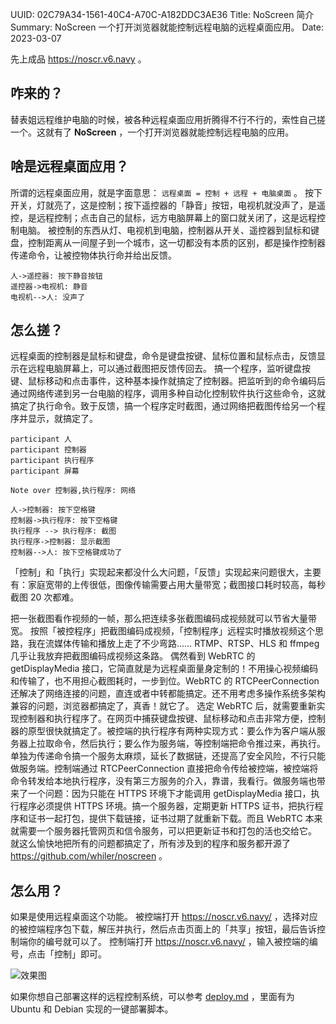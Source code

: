 UUID: 02C79A34-1561-40C4-A70C-A182DDC3AE36
Title: NoScreen 简介
Summary: NoScreen 一个打开浏览器就能控制远程电脑的远程桌面应用。
Date: 2023-03-07

先上成品 <https://noscr.v6.navy> 。

## 咋来的？ ##

替表姐远程维护电脑的时候，被各种远程桌面应用折腾得不行不行的，索性自己搓一个。这就有了 **NoScreen** ，一个打开浏览器就能控制远程电脑的应用。

## 啥是远程桌面应用？ ##

所谓的远程桌面应用，就是字面意思： `远程桌面 = 控制 + 远程 + 电脑桌面` 。
按下开关，灯就亮了，这是控制；按下遥控器的「静音」按钮，电视机就没声了，是遥控，是远程控制；点击自己的鼠标，远方电脑屏幕上的窗口就关闭了，这是远程控制电脑。
被控制的东西从灯、电视机到电脑，控制器从开关、遥控器到鼠标和键盘，控制距离从一间屋子到一个城市，这一切都没有本质的区别，都是操作控制器传递命令，让被控物体执行命并给出反馈。

```sequence
人->遥控器: 按下静音按钮
遥控器->电视机: 静音
电视机-->人: 没声了
```

## 怎么搓？ ##

远程桌面的控制器是鼠标和键盘，命令是键盘按键、鼠标位置和鼠标点击，反馈显示在远程电脑屏幕上，可以通过截图把反馈传回去。
搞一个程序，监听键盘按键、鼠标移动和点击事件，这种基本操作就搞定了控制器。把监听到的命令编码后通过网络传递到另一台电脑的程序，调用多种自动化控制软件执行这些命令，这就搞定了执行命令。致于反馈，搞一个程序定时截图，通过网络把截图传给另一个程序并显示，就搞定了。

```sequence
participant 人
participant 控制器
participant 执行程序
participant 屏幕

Note over 控制器,执行程序: 网络

人->控制器: 按下空格键
控制器->执行程序: 按下空格键
执行程序 --> 执行程序: 截图
执行程序->控制器: 显示截图
控制器-->人: 按下空格键成功了
```

「控制」和「执行」实现起来都没什么大问题，「反馈」实现起来问题很大，主要有：家庭宽带的上传很低，图像传输需要占用大量带宽；截图接口耗时较高，每秒截图 20 次都难。

把一张截图看作视频的一帧，那么把连续多张截图编码成视频就可以节省大量带宽。
按照「被控程序」把截图编码成视频，「控制程序」远程实时播放视频这个思路，我在流媒体传输和播放上走了不少弯路…… RTMP、RTSP、HLS 和 ffmpeg 几乎让我放弃把截图编码成视频这条路。
偶然看到 WebRTC 的 getDisplayMedia 接口，它简直就是为远程桌面量身定制的！不用操心视频编码和传输了，也不用担心截图耗时，一步到位。WebRTC 的 RTCPeerConnection 还解决了网络连接的问题，直连或者中转都能搞定。还不用考虑多操作系统多架构兼容的问题，浏览器都搞定了，真香！就它了。
选定 WebRTC 后，就需要重新实现控制器和执行程序了。在网页中捕获键盘按键、鼠标移动和点击非常方便，控制器的原型很快就搞定了。被控端的执行程序有两种实现方式：要么作为客户端从服务器上拉取命令，然后执行；要么作为服务端，等控制端把命令推过来，再执行。单独为传递命令搞一个服务太麻烦，延长了数据链，还提高了安全风险，不行只能做服务端。控制端通过 RTCPeerConnection 直接把命令传给被控端，被控端将命令转发给本地执行程序，没有第三方服务的介入，靠谱，我看行。做服务端也带来了一个问题：因为只能在 HTTPS 环境下才能调用 getDisplayMedia 接口，执行程序必须提供 HTTPS 环境。搞一个服务器，定期更新 HTTPS 证书，把执行程序和证书一起打包，提供下载链接，证书过期了就重新下载。而且 WebRTC 本来就需要一个服务器托管网页和信令服务，可以把更新证书和打包的活也交给它。
就这么愉快地把所有的问题都搞定了，所有涉及到的程序和服务都开源了 <https://github.com/whiler/noscreen> 。

## 怎么用？ ##

如果是使用远程桌面这个功能。
被控端打开 <https://noscr.v6.navy/> ，选择对应的被控端程序包下载，解压并执行，然后点击页面上的「共享」按钮，最后告诉控制端你的编号就可以了。
控制端打开 <https://noscr.v6.navy/> ，输入被控端的编号，点击「控制」即可。

![效果图](https://search.pstatic.net/common?src=https://i.imgur.com/tlR6bX2.png "效果图")

如果你想自己部署这样的远程控制系统，可以参考 [deploy.md](https://github.com/whiler/noscreen/blob/master/deploy.md) ，里面有为 Ubuntu 和 Debian 实现的一键部署脚本。
